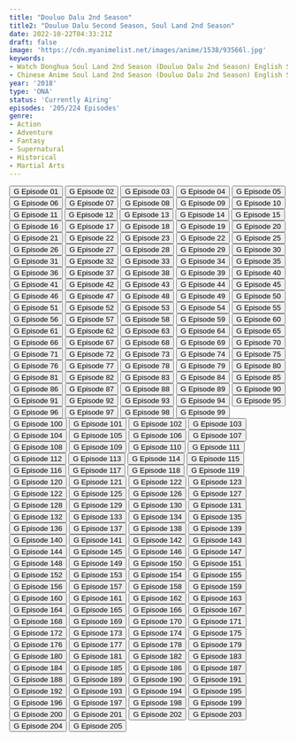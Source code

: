 ```yaml
---
title: "Douluo Dalu 2nd Season"
title2: "Douluo Dalu Second Season, Soul Land 2nd Season"
date: 2022-10-22T04:33:21Z
draft: false
image: 'https://cdn.myanimelist.net/images/anime/1538/93566l.jpg'
keywords:
- Watch Donghua Soul Land 2nd Season (Douluo Dalu 2nd Season) English Sub
- Chinese Anime Soul Land 2nd Season (Douluo Dalu 2nd Season) English Sub
year: '2018'
type: 'ONA'
status: 'Currently Airing'
episodes: '205/224 Episodes'
genre:
- Action
- Adventure
- Fantasy
- Supernatural
- Historical
- Martial Arts
---
```


<div class="d-g gg-5 gtc-r ai-c">
<button onclick="window.open('?gog=douluo-dalu-2nd-season-episode-1','_blank')">G Episode 01</button>
<button onclick="window.open('?gog=douluo-dalu-2nd-season-episode-2','_blank')">G Episode 02</button>
<button onclick="window.open('?gog=douluo-dalu-2nd-season-episode-3','_blank')">G Episode 03</button>
<button onclick="window.open('?gog=douluo-dalu-2nd-season-episode-4','_blank')">G Episode 04</button>
<button onclick="window.open('?gog=douluo-dalu-2nd-season-episode-5','_blank')">G Episode 05</button>
<button onclick="window.open('?gog=douluo-dalu-2nd-season-episode-6','_blank')">G Episode 06</button>
<button onclick="window.open('?gog=douluo-dalu-2nd-season-episode-7','_blank')">G Episode 07</button>
<button onclick="window.open('?gog=douluo-dalu-2nd-season-episode-8','_blank')">G Episode 08</button>
<button onclick="window.open('?gog=douluo-dalu-2nd-season-episode-9','_blank')">G Episode 09</button>
<button onclick="window.open('?gog=douluo-dalu-2nd-season-episode-10','_blank')">G Episode 10</button>
<button onclick="window.open('?gog=douluo-dalu-2nd-season-episode-11','_blank')">G Episode 11</button>
<button onclick="window.open('?gog=douluo-dalu-2nd-season-episode-12','_blank')">G Episode 12</button>
<button onclick="window.open('?gog=douluo-dalu-2nd-season-episode-13','_blank')">G Episode 13</button>
<button onclick="window.open('?gog=douluo-dalu-2nd-season-episode-14','_blank')">G Episode 14</button>
<button onclick="window.open('?gog=douluo-dalu-2nd-season-episode-15','_blank')">G Episode 15</button>
<button onclick="window.open('?gog=douluo-dalu-2nd-season-episode-16','_blank')">G Episode 16</button>
<button onclick="window.open('?gog=douluo-dalu-2nd-season-episode-17','_blank')">G Episode 17</button>
<button onclick="window.open('?gog=douluo-dalu-2nd-season-episode-18','_blank')">G Episode 18</button>
<button onclick="window.open('?gog=douluo-dalu-2nd-season-episode-19','_blank')">G Episode 19</button>
<button onclick="window.open('?gog=douluo-dalu-2nd-season-episode-20','_blank')">G Episode 20</button>
<button onclick="window.open('?gog=douluo-dalu-2nd-season-episode-21','_blank')">G Episode 21</button>
<button onclick="window.open('?gog=douluo-dalu-2nd-season-episode-22','_blank')">G Episode 22</button>
<button onclick="window.open('?gog=douluo-dalu-2nd-season-episode-23','_blank')">G Episode 23</button>
<button onclick="window.open('?gog=douluo-dalu-2nd-season-episode-24','_blank')">G Episode 22</button>
<button onclick="window.open('?gog=douluo-dalu-2nd-season-episode-25','_blank')">G Episode 25</button>
<button onclick="window.open('?gog=douluo-dalu-2nd-season-episode-26','_blank')">G Episode 26</button>
<button onclick="window.open('?gog=douluo-dalu-2nd-season-episode-27','_blank')">G Episode 27</button>
<button onclick="window.open('?gog=douluo-dalu-2nd-season-episode-28','_blank')">G Episode 28</button>
<button onclick="window.open('?gog=douluo-dalu-2nd-season-episode-29','_blank')">G Episode 29</button>
<button onclick="window.open('?gog=douluo-dalu-2nd-season-episode-30','_blank')">G Episode 30</button>
<button onclick="window.open('?gog=douluo-dalu-2nd-season-episode-31','_blank')">G Episode 31</button>
<button onclick="window.open('?gog=douluo-dalu-2nd-season-episode-32','_blank')">G Episode 32</button>
<button onclick="window.open('?gog=douluo-dalu-2nd-season-episode-33','_blank')">G Episode 33</button>
<button onclick="window.open('?gog=douluo-dalu-2nd-season-episode-34','_blank')">G Episode 34</button>
<button onclick="window.open('?gog=douluo-dalu-2nd-season-episode-35','_blank')">G Episode 35</button>
<button onclick="window.open('?gog=douluo-dalu-2nd-season-episode-36','_blank')">G Episode 36</button>
<button onclick="window.open('?gog=douluo-dalu-2nd-season-episode-37','_blank')">G Episode 37</button>
<button onclick="window.open('?gog=douluo-dalu-2nd-season-episode-38','_blank')">G Episode 38</button>
<button onclick="window.open('?gog=douluo-dalu-2nd-season-episode-39','_blank')">G Episode 39</button>
<button onclick="window.open('?gog=douluo-dalu-2nd-season-episode-40','_blank')">G Episode 40</button>
<button onclick="window.open('?gog=douluo-dalu-2nd-season-episode-41','_blank')">G Episode 41</button>
<button onclick="window.open('?gog=douluo-dalu-2nd-season-episode-42','_blank')">G Episode 42</button>
<button onclick="window.open('?gog=douluo-dalu-2nd-season-episode-43','_blank')">G Episode 43</button>
<button onclick="window.open('?gog=douluo-dalu-2nd-season-episode-44','_blank')">G Episode 44</button>
<button onclick="window.open('?gog=douluo-dalu-2nd-season-episode-45','_blank')">G Episode 45</button>
<button onclick="window.open('?gog=douluo-dalu-2nd-season-episode-46','_blank')">G Episode 46</button>
<button onclick="window.open('?gog=douluo-dalu-2nd-season-episode-47','_blank')">G Episode 47</button>
<button onclick="window.open('?gog=douluo-dalu-2nd-season-episode-48','_blank')">G Episode 48</button>
<button onclick="window.open('?gog=douluo-dalu-2nd-season-episode-49','_blank')">G Episode 49</button>
<button onclick="window.open('?gog=douluo-dalu-2nd-season-episode-50','_blank')">G Episode 50</button>
<button onclick="window.open('?gog=douluo-dalu-2nd-season-episode-51','_blank')">G Episode 51</button>
<button onclick="window.open('?gog=douluo-dalu-2nd-season-episode-52','_blank')">G Episode 52</button>
<button onclick="window.open('?gog=douluo-dalu-2nd-season-episode-53','_blank')">G Episode 53</button>
<button onclick="window.open('?gog=douluo-dalu-2nd-season-episode-54','_blank')">G Episode 54</button>
<button onclick="window.open('?gog=douluo-dalu-2nd-season-episode-55','_blank')">G Episode 55</button>
<button onclick="window.open('?gog=douluo-dalu-2nd-season-episode-56','_blank')">G Episode 56</button>
<button onclick="window.open('?gog=douluo-dalu-2nd-season-episode-57','_blank')">G Episode 57</button>
<button onclick="window.open('?gog=douluo-dalu-2nd-season-episode-58','_blank')">G Episode 58</button>
<button onclick="window.open('?gog=douluo-dalu-2nd-season-episode-59','_blank')">G Episode 59</button>
<button onclick="window.open('?gog=douluo-dalu-2nd-season-episode-60','_blank')">G Episode 60</button>
<button onclick="window.open('?gog=douluo-dalu-2nd-season-episode-61','_blank')">G Episode 61</button>
<button onclick="window.open('?gog=douluo-dalu-2nd-season-episode-62','_blank')">G Episode 62</button>
<button onclick="window.open('?gog=douluo-dalu-2nd-season-episode-63','_blank')">G Episode 63</button>
<button onclick="window.open('?gog=douluo-dalu-2nd-season-episode-64','_blank')">G Episode 64</button>
<button onclick="window.open('?gog=douluo-dalu-2nd-season-episode-65','_blank')">G Episode 65</button>
<button onclick="window.open('?gog=douluo-dalu-2nd-season-episode-66','_blank')">G Episode 66</button>
<button onclick="window.open('?gog=douluo-dalu-2nd-season-episode-67','_blank')">G Episode 67</button>
<button onclick="window.open('?gog=douluo-dalu-2nd-season-episode-68','_blank')">G Episode 68</button>
<button onclick="window.open('?gog=douluo-dalu-2nd-season-episode-69','_blank')">G Episode 69</button>
<button onclick="window.open('?gog=douluo-dalu-2nd-season-episode-70','_blank')">G Episode 70</button>
<button onclick="window.open('?gog=douluo-dalu-2nd-season-episode-71','_blank')">G Episode 71</button>
<button onclick="window.open('?gog=douluo-dalu-2nd-season-episode-72','_blank')">G Episode 72</button>
<button onclick="window.open('?gog=douluo-dalu-2nd-season-episode-73','_blank')">G Episode 73</button>
<button onclick="window.open('?gog=douluo-dalu-2nd-season-episode-74','_blank')">G Episode 74</button>
<button onclick="window.open('?gog=douluo-dalu-2nd-season-episode-75','_blank')">G Episode 75</button>
<button onclick="window.open('?gog=douluo-dalu-2nd-season-episode-76','_blank')">G Episode 76</button>
<button onclick="window.open('?gog=douluo-dalu-2nd-season-episode-77','_blank')">G Episode 77</button>
<button onclick="window.open('?gog=douluo-dalu-2nd-season-episode-78','_blank')">G Episode 78</button>
<button onclick="window.open('?gog=douluo-dalu-2nd-season-episode-79','_blank')">G Episode 79</button>
<button onclick="window.open('?gog=douluo-dalu-2nd-season-episode-80','_blank')">G Episode 80</button>
<button onclick="window.open('?gog=douluo-dalu-2nd-season-episode-81','_blank')">G Episode 81</button>
<button onclick="window.open('?gog=douluo-dalu-2nd-season-episode-82','_blank')">G Episode 82</button>
<button onclick="window.open('?gog=douluo-dalu-2nd-season-episode-83','_blank')">G Episode 83</button>
<button onclick="window.open('?gog=douluo-dalu-2nd-season-episode-84','_blank')">G Episode 84</button>
<button onclick="window.open('?gog=douluo-dalu-2nd-season-episode-85','_blank')">G Episode 85</button>
<button onclick="window.open('?gog=douluo-dalu-2nd-season-episode-86','_blank')">G Episode 86</button>
<button onclick="window.open('?gog=douluo-dalu-2nd-season-episode-87','_blank')">G Episode 87</button>
<button onclick="window.open('?gog=douluo-dalu-2nd-season-episode-88','_blank')">G Episode 88</button>
<button onclick="window.open('?gog=douluo-dalu-2nd-season-episode-89','_blank')">G Episode 89</button>
<button onclick="window.open('?gog=douluo-dalu-2nd-season-episode-90','_blank')">G Episode 90</button>
<button onclick="window.open('?gog=douluo-dalu-2nd-season-episode-91','_blank')">G Episode 91</button>
<button onclick="window.open('?gog=douluo-dalu-2nd-season-episode-92','_blank')">G Episode 92</button>
<button onclick="window.open('?gog=douluo-dalu-2nd-season-episode-93','_blank')">G Episode 93</button>
<button onclick="window.open('?gog=douluo-dalu-2nd-season-episode-94','_blank')">G Episode 94</button>
<button onclick="window.open('?gog=douluo-dalu-2nd-season-episode-95','_blank')">G Episode 95</button>
<button onclick="window.open('?gog=douluo-dalu-2nd-season-episode-96','_blank')">G Episode 96</button>
<button onclick="window.open('?gog=douluo-dalu-2nd-season-episode-97','_blank')">G Episode 97</button>
<button onclick="window.open('?gog=douluo-dalu-2nd-season-episode-98','_blank')">G Episode 98</button>
<button onclick="window.open('?gog=douluo-dalu-2nd-season-episode-99','_blank')">G Episode 99</button>
<button onclick="window.open('?gog=douluo-dalu-2nd-season-episode-100','_blank')">G Episode 100</button>
<button onclick="window.open('?gog=douluo-dalu-2nd-season-episode-101','_blank')">G Episode 101</button>
<button onclick="window.open('?gog=douluo-dalu-2nd-season-episode-102','_blank')">G Episode 102</button>
<button onclick="window.open('?gog=douluo-dalu-2nd-season-episode-103','_blank')">G Episode 103</button>
<button onclick="window.open('?gog=douluo-dalu-2nd-season-episode-104','_blank')">G Episode 104</button>
<button onclick="window.open('?gog=douluo-dalu-2nd-season-episode-105','_blank')">G Episode 105</button>
<button onclick="window.open('?gog=douluo-dalu-2nd-season-episode-106','_blank')">G Episode 106</button>
<button onclick="window.open('?gog=douluo-dalu-2nd-season-episode-107','_blank')">G Episode 107</button>
<button onclick="window.open('?gog=douluo-dalu-2nd-season-episode-108','_blank')">G Episode 108</button>
<button onclick="window.open('?gog=douluo-dalu-2nd-season-episode-109','_blank')">G Episode 109</button>
<button onclick="window.open('?gog=douluo-dalu-2nd-season-episode-110','_blank')">G Episode 110</button>
<button onclick="window.open('?gog=douluo-dalu-2nd-season-episode-111','_blank')">G Episode 111</button>
<button onclick="window.open('?gog=douluo-dalu-2nd-season-episode-112','_blank')">G Episode 112</button>
<button onclick="window.open('?gog=douluo-dalu-2nd-season-episode-113','_blank')">G Episode 113</button>
<button onclick="window.open('?gog=douluo-dalu-2nd-season-episode-114','_blank')">G Episode 114</button>
<button onclick="window.open('?gog=douluo-dalu-2nd-season-episode-115','_blank')">G Episode 115</button>
<button onclick="window.open('?gog=douluo-dalu-2nd-season-episode-116','_blank')">G Episode 116</button>
<button onclick="window.open('?gog=douluo-dalu-2nd-season-episode-117','_blank')">G Episode 117</button>
<button onclick="window.open('?gog=douluo-dalu-2nd-season-episode-118','_blank')">G Episode 118</button>
<button onclick="window.open('?gog=douluo-dalu-2nd-season-episode-119','_blank')">G Episode 119</button>
<button onclick="window.open('?gog=douluo-dalu-2nd-season-episode-120','_blank')">G Episode 120</button>
<button onclick="window.open('?gog=douluo-dalu-2nd-season-episode-121','_blank')">G Episode 121</button>
<button onclick="window.open('?gog=douluo-dalu-2nd-season-episode-122','_blank')">G Episode 122</button>
<button onclick="window.open('?gog=douluo-dalu-2nd-season-episode-123','_blank')">G Episode 123</button>
<button onclick="window.open('?gog=douluo-dalu-2nd-season-episode-124','_blank')">G Episode 122</button>
<button onclick="window.open('?gog=douluo-dalu-2nd-season-episode-125','_blank')">G Episode 125</button>
<button onclick="window.open('?gog=douluo-dalu-2nd-season-episode-126','_blank')">G Episode 126</button>
<button onclick="window.open('?gog=douluo-dalu-2nd-season-episode-127','_blank')">G Episode 127</button>
<button onclick="window.open('?gog=douluo-dalu-2nd-season-episode-128','_blank')">G Episode 128</button>
<button onclick="window.open('?gog=douluo-dalu-2nd-season-episode-129','_blank')">G Episode 129</button>
<button onclick="window.open('?gog=douluo-dalu-2nd-season-episode-130','_blank')">G Episode 130</button>
<button onclick="window.open('?gog=douluo-dalu-2nd-season-episode-131','_blank')">G Episode 131</button>
<button onclick="window.open('?gog=douluo-dalu-2nd-season-episode-132','_blank')">G Episode 132</button>
<button onclick="window.open('?gog=douluo-dalu-2nd-season-episode-133','_blank')">G Episode 133</button>
<button onclick="window.open('?gog=douluo-dalu-2nd-season-episode-134','_blank')">G Episode 134</button>
<button onclick="window.open('?gog=douluo-dalu-2nd-season-episode-135','_blank')">G Episode 135</button>
<button onclick="window.open('?gog=douluo-dalu-2nd-season-episode-136','_blank')">G Episode 136</button>
<button onclick="window.open('?gog=douluo-dalu-2nd-season-episode-137','_blank')">G Episode 137</button>
<button onclick="window.open('?gog=douluo-dalu-2nd-season-episode-138','_blank')">G Episode 138</button>
<button onclick="window.open('?gog=douluo-dalu-2nd-season-episode-139','_blank')">G Episode 139</button>
<button onclick="window.open('?gog=douluo-dalu-2nd-season-episode-140','_blank')">G Episode 140</button>
<button onclick="window.open('?gog=douluo-dalu-2nd-season-episode-141','_blank')">G Episode 141</button>
<button onclick="window.open('?gog=douluo-dalu-2nd-season-episode-142','_blank')">G Episode 142</button>
<button onclick="window.open('?gog=douluo-dalu-2nd-season-episode-143','_blank')">G Episode 143</button>
<button onclick="window.open('?gog=douluo-dalu-2nd-season-episode-144','_blank')">G Episode 144</button>
<button onclick="window.open('?gog=douluo-dalu-2nd-season-episode-145','_blank')">G Episode 145</button>
<button onclick="window.open('?gog=douluo-dalu-2nd-season-episode-146','_blank')">G Episode 146</button>
<button onclick="window.open('?gog=douluo-dalu-2nd-season-episode-147','_blank')">G Episode 147</button>
<button onclick="window.open('?gog=douluo-dalu-2nd-season-episode-148','_blank')">G Episode 148</button>
<button onclick="window.open('?gog=douluo-dalu-2nd-season-episode-149','_blank')">G Episode 149</button>
<button onclick="window.open('?gog=douluo-dalu-2nd-season-episode-150','_blank')">G Episode 150</button>
<button onclick="window.open('?gog=douluo-dalu-2nd-season-episode-151','_blank')">G Episode 151</button>
<button onclick="window.open('?gog=douluo-dalu-2nd-season-episode-152','_blank')">G Episode 152</button>
<button onclick="window.open('?gog=douluo-dalu-2nd-season-episode-153','_blank')">G Episode 153</button>
<button onclick="window.open('?gog=douluo-dalu-2nd-season-episode-154','_blank')">G Episode 154</button>
<button onclick="window.open('?gog=douluo-dalu-2nd-season-episode-155','_blank')">G Episode 155</button>
<button onclick="window.open('?gog=douluo-dalu-2nd-season-episode-156','_blank')">G Episode 156</button>
<button onclick="window.open('?gog=douluo-dalu-2nd-season-episode-157','_blank')">G Episode 157</button>
<button onclick="window.open('?gog=douluo-dalu-2nd-season-episode-158','_blank')">G Episode 158</button>
<button onclick="window.open('?gog=douluo-dalu-2nd-season-episode-159','_blank')">G Episode 159</button>
<button onclick="window.open('?gog=douluo-dalu-2nd-season-episode-160','_blank')">G Episode 160</button>
<button onclick="window.open('?gog=douluo-dalu-2nd-season-episode-161','_blank')">G Episode 161</button>
<button onclick="window.open('?gog=douluo-dalu-2nd-season-episode-162','_blank')">G Episode 162</button>
<button onclick="window.open('?gog=douluo-dalu-2nd-season-episode-163','_blank')">G Episode 163</button>
<button onclick="window.open('?gog=douluo-dalu-2nd-season-episode-164','_blank')">G Episode 164</button>
<button onclick="window.open('?gog=douluo-dalu-2nd-season-episode-165','_blank')">G Episode 165</button>
<button onclick="window.open('?gog=douluo-dalu-2nd-season-episode-166','_blank')">G Episode 166</button>
<button onclick="window.open('?gog=douluo-dalu-2nd-season-episode-167','_blank')">G Episode 167</button>
<button onclick="window.open('?gog=douluo-dalu-2nd-season-episode-168','_blank')">G Episode 168</button>
<button onclick="window.open('?gog=douluo-dalu-2nd-season-episode-169','_blank')">G Episode 169</button>
<button onclick="window.open('?gog=douluo-dalu-2nd-season-episode-170','_blank')">G Episode 170</button>
<button onclick="window.open('?gog=douluo-dalu-2nd-season-episode-171','_blank')">G Episode 171</button>
<button onclick="window.open('?gog=douluo-dalu-2nd-season-episode-172','_blank')">G Episode 172</button>
<button onclick="window.open('?gog=douluo-dalu-2nd-season-episode-173','_blank')">G Episode 173</button>
<button onclick="window.open('?gog=douluo-dalu-2nd-season-episode-174','_blank')">G Episode 174</button>
<button onclick="window.open('?gog=douluo-dalu-2nd-season-episode-175','_blank')">G Episode 175</button>
<button onclick="window.open('?gog=douluo-dalu-2nd-season-episode-176','_blank')">G Episode 176</button>
<button onclick="window.open('?gog=douluo-dalu-2nd-season-episode-177','_blank')">G Episode 177</button>
<button onclick="window.open('?gog=douluo-dalu-2nd-season-episode-178','_blank')">G Episode 178</button>
<button onclick="window.open('?gog=douluo-dalu-2nd-season-episode-179','_blank')">G Episode 179</button>
<button onclick="window.open('?gog=douluo-dalu-2nd-season-episode-180','_blank')">G Episode 180</button>
<button onclick="window.open('?gog=douluo-dalu-2nd-season-episode-181','_blank')">G Episode 181</button>
<button onclick="window.open('?gog=douluo-dalu-2nd-season-episode-182','_blank')">G Episode 182</button>
<button onclick="window.open('?gog=douluo-dalu-2nd-season-episode-183','_blank')">G Episode 183</button>
<button onclick="window.open('?gog=douluo-dalu-2nd-season-episode-184','_blank')">G Episode 184</button>
<button onclick="window.open('?gog=douluo-dalu-2nd-season-episode-185','_blank')">G Episode 185</button>
<button onclick="window.open('?gog=douluo-dalu-2nd-season-episode-186','_blank')">G Episode 186</button>
<button onclick="window.open('?gog=douluo-dalu-2nd-season-episode-187','_blank')">G Episode 187</button>
<button onclick="window.open('?gog=douluo-dalu-2nd-season-episode-188','_blank')">G Episode 188</button>
<button onclick="window.open('?gog=douluo-dalu-2nd-season-episode-189','_blank')">G Episode 189</button>
<button onclick="window.open('?gog=douluo-dalu-2nd-season-episode-190','_blank')">G Episode 190</button>
<button onclick="window.open('?gog=douluo-dalu-2nd-season-episode-191','_blank')">G Episode 191</button>
<button onclick="window.open('?gog=douluo-dalu-2nd-season-episode-192','_blank')">G Episode 192</button>
<button onclick="window.open('?gog=douluo-dalu-2nd-season-episode-193','_blank')">G Episode 193</button>
<button onclick="window.open('?gog=douluo-dalu-2nd-season-episode-194','_blank')">G Episode 194</button>
<button onclick="window.open('?gog=douluo-dalu-2nd-season-episode-195','_blank')">G Episode 195</button>
<button onclick="window.open('?gog=douluo-dalu-2nd-season-episode-196','_blank')">G Episode 196</button>
<button onclick="window.open('?gog=douluo-dalu-2nd-season-episode-197','_blank')">G Episode 197</button>
<button onclick="window.open('?gog=douluo-dalu-2nd-season-episode-198','_blank')">G Episode 198</button>
<button onclick="window.open('?gog=douluo-dalu-2nd-season-episode-199','_blank')">G Episode 199</button>
<button onclick="window.open('?gog=douluo-dalu-2nd-season-episode-200','_blank')">G Episode 200</button>
<button onclick="window.open('?gog=douluo-dalu-2nd-season-episode-201','_blank')">G Episode 201</button>
<button onclick="window.open('?gog=douluo-dalu-2nd-season-episode-202','_blank')">G Episode 202</button>
<button onclick="window.open('?gog=douluo-dalu-2nd-season-episode-203','_blank')">G Episode 203</button>
<button onclick="window.open('?gog=douluo-dalu-2nd-season-episode-204','_blank')">G Episode 204</button>
<button onclick="window.open('?gog=douluo-dalu-2nd-season-episode-205','_blank')">G Episode 205</button>
</div>